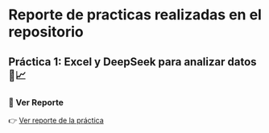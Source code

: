 # Reporte de practicas realizadas en el repositorio

## Práctica 1: Excel y DeepSeek para analizar datos 🧪📈

### 📄 Ver Reporte
👉 [Ver reporte de la práctica](excel/report.md)
